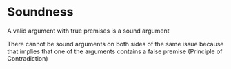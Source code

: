 # Soundness

A valid argument with true premises is a sound argument

There cannot be sound arguments on both sides of the same issue because that implies that one of the arguments contains a false premise (Principle of Contradiction)